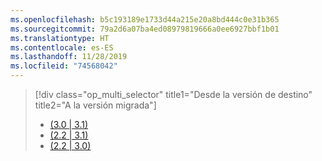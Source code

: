 ```yaml
---
ms.openlocfilehash: b5c193189e1733d44a215e20a8bd444c0e31b365
ms.sourcegitcommit: 79a2d6a07ba4ed08979819666a0ee6927bbf1b01
ms.translationtype: HT
ms.contentlocale: es-ES
ms.lasthandoff: 11/28/2019
ms.locfileid: "74568042"
---
```

> [!div class="op_multi_selector" title1="Desde la versión de destino" title2="A la versión migrada"]
>
> - [(3.0 | 3.1)](~/docs/core/compatibility/3.0-3.1.md)
> - [(2.2 | 3.1)](~/docs/core/compatibility/2.2-3.1.md)
> - [(2.2 | 3.0)](~/docs/core/compatibility/2.2-3.0.md)

<!--

> - [(2.2 | 3.0 Preview 7)](~/docs/core/compatibility/2.2-3.0.7.md)
> - [(2.2 | 3.0 Preview 8)](~/docs/core/compatibility/2.2-3.0.8.md)
> - [(2.2 | 3.0 Preview 9)](~/docs/core/compatibility/2.2-3.0.9.md)
> - [(3.0 Preview 7| 3.0 Preview 9)](~/docs/core/compatibility/3.0.7-3.0.9.md)
> - [(3.0 Preview 7| 3.0)](~/docs/core/compatibility/3.0.7-3.0.md)
> - [(3.0 Preview 8| 3.0 Preview 9)](~/docs/core/compatibility/3.0.8-3.0.9.md)
> - [(3.0 Preview 8| 3.0)](~/docs/core/compatibility/3.0.8-3.0.md)
> - [(3.0 Preview 9| 3.0)](~/docs/core/compatibility/3.0.9-3.0.md)

-->
